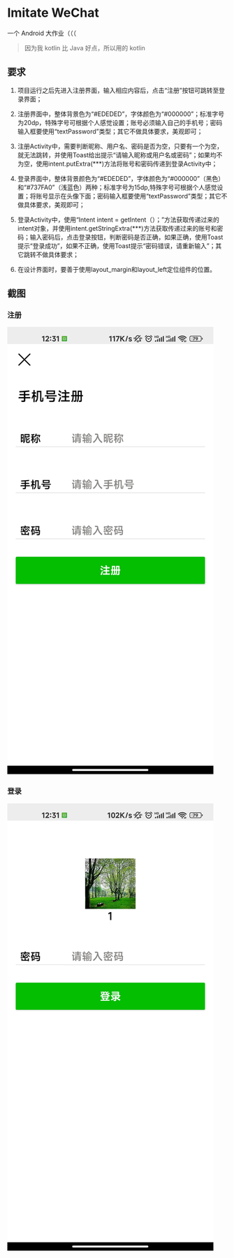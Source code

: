 # Imitate WeChat

一个 Android 大作业（（（

> 因为我 kotlin 比 Java 好点，所以用的 kotlin

## 要求

1. 项目运行之后先进入注册界面，输入相应内容后，点击“注册”按钮可跳转至登录界面；

2. 注册界面中，整体背景色为“#EDEDED”，字体颜色为“#000000”；标准字号为20dp，特殊字号可根据个人感觉设置；账号必须输入自己的手机号；密码输入框要使用“textPassword”类型；其它不做具体要求，美观即可；

3. 注册Activity中，需要判断昵称、用户名、密码是否为空，只要有一个为空，就无法跳转，并使用Toast给出提示“请输入昵称或用户名或密码”；如果均不为空，使用intent.putExtra(***)方法将账号和密码传递到登录Activity中；

4. 登录界面中，整体背景颜色为“#EDEDED”，字体颜色为“#000000”（黑色）和“#737FA0”（浅蓝色）两种；标准字号为15dp,特殊字号可根据个人感觉设置；将账号显示在头像下面；密码输入框要使用“textPassword”类型；其它不做具体要求，美观即可；

5. 登录Activity中，使用“Intent intent = getIntent（）；”方法获取传递过来的intent对象，并使用intent.getStringExtra(***)方法获取传递过来的账号和密码；输入密码后，点击登录按钮，判断密码是否正确，如果正确，使用Toast提示“登录成功”，如果不正确，使用Toast提示“密码错误，请重新输入”；其它跳转不做具体要求；

6. 在设计界面时，要善于使用layout_margin和layout_left定位组件的位置。

## 截图

### 注册

![](docs/register.jpg)

### 登录

![](docs/login.jpg)